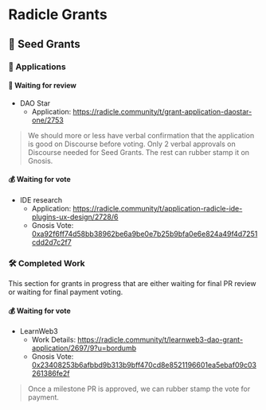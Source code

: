 # Radicle Grants

## 🌱 Seed Grants 

### 📝 Applications 

#### 🧐 Waiting for review
* DAO Star
  * Application: https://radicle.community/t/grant-application-daostar-one/2753

> We should more or less have verbal confirmation that the application is good on Discourse before voting. Only 2 verbal approvals on Discourse needed for Seed Grants. The rest can rubber stamp it on Gnosis.

#### 💰 Waiting for vote
* IDE research
  * Application: https://radicle.community/t/application-radicle-ide-plugins-ux-design/2728/6
  * Gnosis Vote: [0xa92f6ff74d58bb38962be6a9be0e7b25b9bfa0e6e824a49f4d7251cdd2d7c2f7](https://gnosis-safe.io/app/eth:0x394B920c5d39E0Ca40fCa2871569B6B90D750c7c/transactions/queue)
  
### 🛠️ Completed Work

This section for grants in progress that are either waiting for final PR review or waiting for final payment voting.

#### 💰 Waiting for vote
* LearnWeb3
  * Work Details: https://radicle.community/t/learnweb3-dao-grant-application/2697/9?u=bordumb
  * Gnosis Vote: [0x23408253b6afbbd9b313b9bff470cd8e8521196601ea5ebaf09c03261386fe2f](https://gnosis-safe.io/app/eth:0x394B920c5d39E0Ca40fCa2871569B6B90D750c7c/transactions/queue)

> Once a milestone PR is approved, we can rubber stamp the vote for payment.